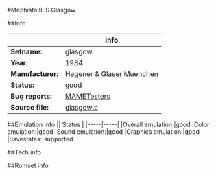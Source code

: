 #Mephisto III S Glasgow

##Info

||Info|
|-----|-----|
|**Setname:**|glasgow
|**Year:**|1984
|**Manufacturer:**|Hegener & Glaser Muenchen
|**Status:**|good
|**Bug reports:**|[MAMETesters](http://mametesters.org/view_all_set.php?type=1&temporary=y&search=glasgow.c)
|**Source file:**|[glasgow.c](https://github.com/mamedev/mame/blob/master/src/mess/drivers/glasgow.c)

##Emulation info
|| Status |
|-----|-----|
|Overall emulation:|good
|Color emulation:|good
|Sound emulation:|good
|Graphics emulation:|good
|Savestates:|supported

##Tech info

##Romset info

<!--- START OF EDITED COMMENT DO NOT TOUCH TEXT ABOVE-->
